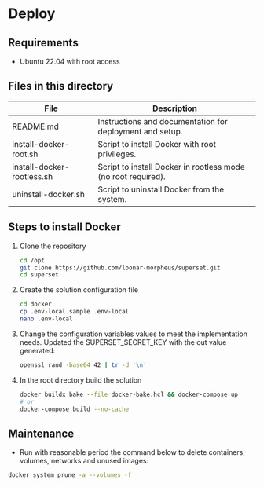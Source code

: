 # Deploy

## Requirements

- Ubuntu 22.04 with root access

## Files in this directory

| File                        | Description                                                      |
|-----------------------------|------------------------------------------------------------------|
| README.md                   | Instructions and documentation for deployment and setup.          |
| install-docker-root.sh      | Script to install Docker with root privileges.                   |
| install-docker-rootless.sh  | Script to install Docker in rootless mode (no root required).    |
| uninstall-docker.sh         | Script to uninstall Docker from the system.                      |

## Steps to install Docker

1. Clone the repository

    ```bash
    cd /opt
    git clone https://github.com/loonar-morpheus/superset.git
    cd superset
     ```

2. Create the solution configuration file

    ```bash
    cd docker
    cp .env-local.sample .env-local
    nano .env-local
    ```

3. Change the configuration variables values to meet the implementation needs. Updated the SUPERSET_SECRET_KEY with the out value generated:

    ```bash
    openssl rand -base64 42 | tr -d '\n'
    ```

4. In the root directory build the solution

    ```bash
    docker buildx bake --file docker-bake.hcl && docker-compose up
    # or
    docker-compose build --no-cache

## Maintenance

- Run with reasonable period the command below to delete containers, volumes, networks and unused images:

```bash
docker system prune -a --volumes -f
```
